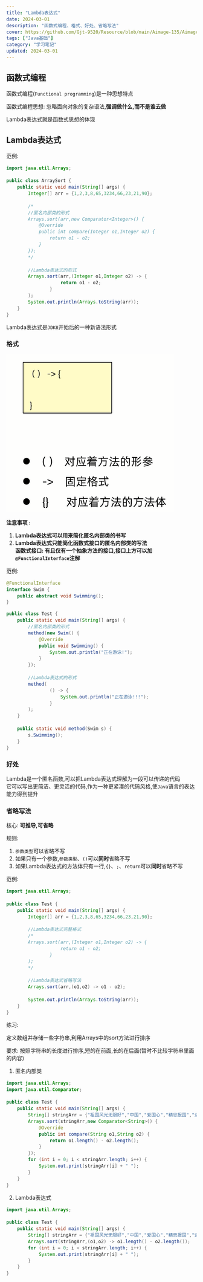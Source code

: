 ```yaml
---
title: "Lambda表达式"
date: 2024-03-01
description: "函数式编程、格式、好处、省略写法"
cover: https://github.com/Gjt-9520/Resource/blob/main/Aimage-135/Aimage89.jpg?raw=true
tags: ["Java基础"]
category: "学习笔记"
updated: 2024-03-01
---
```


## 函数式编程

函数式编程(`Functional programming`)是一种思想特点               

函数式编程思想: 忽略面向对象的复杂语法,**强调做什么,而不是谁去做**

Lambda表达式就是函数式思想的体现

## Lambda表达式

范例: 

```java
import java.util.Arrays;

public class ArraySort {
    public static void main(String[] args) {
        Integer[] arr = {1,2,3,8,65,3234,66,23,21,90};
        
        /*
        //匿名内部类的形式
        Arrays.sort(arr,new Comparator<Integer>() {
            @Override
            public int compare(Integer o1,Integer o2) {
                return o1 - o2;
            }
        });
        */

        //Lambda表达式的形式
        Arrays.sort(arr,(Integer o1,Integer o2) -> {
                    return o1 - o2;
                }
        );
        System.out.println(Arrays.toString(arr));
    }
}
```

Lambda表达式是`JDK8`开始后的一种新语法形式

### 格式

![Lambda表达式格式](../images/Lambda表达式格式.png)

**注意事项 :**
1. **Lambda表达式可以用来简化匿名内部类的书写**
2. **Lambda表达式只能简化函数式接口的匿名内部类的写法**     
**函数式接口: 有且仅有一个抽象方法的接口,接口上方可以加`@FunctionalInterface`注解**

范例: 

```java
@FunctionalInterface
interface Swim {
    public abstract void Swimming();
}
```

```java
public class Test {
    public static void main(String[] args) {
        //匿名内部类的形式
        method(new Swim() {
            @Override
            public void Swimming() {
                System.out.println("正在游泳!");
            }
        });

        //Lambda表达式的形式
        method(
                () -> {
                    System.out.println("正在游泳!!!");
                }
        );
    }

    public static void method(Swim s) {
        s.Swimming();
    }
}
```

### 好处 

Lambda是一个匿名函数,可以把Lambda表达式理解为一段可以传递的代码           
它可以写出更简洁、更灵活的代码,作为一种更紧凑的代码风格,使`Java`语言的表达能力得到提升

### 省略写法

核心: **可推导,可省略**

规则: 
1. `参数类型`可以省略不写
2. 如果只有一个参数,`参数类型`、`()`可以**同时**省略不写
3. 如果Lambda表达式的方法体只有一行,`{}`、`;`、`return`可以**同时**省略不写

范例: 

```java
import java.util.Arrays;

public class Test {
    public static void main(String[] args) {
        Integer[] arr = {1,2,3,8,65,3234,66,23,21,90};

        //Lambda表达式完整格式
        /*
        Arrays.sort(arr,(Integer o1,Integer o2) -> {
                    return o1 - o2;
                }
        );
        */

        //Lambda表达式省略写法
        Arrays.sort(arr,(o1,o2) -> o1 - o2);

        System.out.println(Arrays.toString(arr));
    }
}
```

练习: 

定义数组并存储一些字符串,利用Arrays中的sort方法进行排序

要求: 按照字符串的长度进行排序,短的在前面,长的在后面(暂时不比较字符串里面的内容)

1. 匿名内部类

```java
import java.util.Arrays;
import java.util.Comparator;

public class Test {
    public static void main(String[] args) {
        String[] stringArr = {"祖国风光无限好","中国","爱国心","精忠报国","远古的东方有一条龙"};
        Arrays.sort(stringArr,new Comparator<String>() {
            @Override
            public int compare(String o1,String o2) {
                return o1.length() - o2.length();
            }
        });
        for (int i = 0; i < stringArr.length; i++) {
            System.out.print(stringArr[i] + " ");
        }
    }
}
```

2. Lambda表达式

```java
import java.util.Arrays;

public class Test {
    public static void main(String[] args) {
        String[] stringArr = {"祖国风光无限好","中国","爱国心","精忠报国","远古的东方有一条龙"};
        Arrays.sort(stringArr,(o1,o2) -> o1.length() - o2.length());
        for (int i = 0; i < stringArr.length; i++) {
            System.out.print(stringArr[i] + " ");
        }
    }
}
```